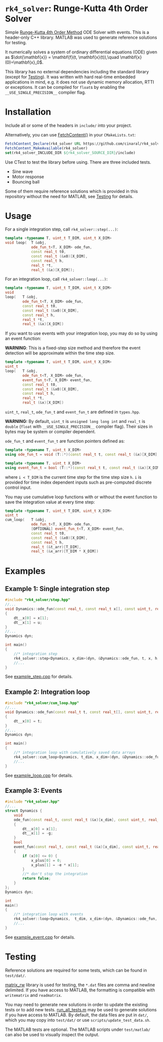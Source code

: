 # ```rk4_solver```: Runge-Kutta 4th Order Solver
Simple [Runge-Kutta 4th Order Method](https://en.wikipedia.org/wiki/Runge%E2%80%93Kutta_methods) ODE Solver with events. This is a header-only C++ library. MATLAB was used to generate reference solutions for testing.

It numerically solves a system of ordinary differential equations (ODE) given as $\dot{\mathbf{x}} = \mathbf{f}(t, \mathbf{x}(t)),\quad \mathbf{x}(0)=\mathbf{x}_0$.

This library has no external dependencies including the standard library (except for [Testing](#testing)). It was written with hard real-time embedded applications in mind, e.g. it does not use dynamic memory allocation, RTTI or exceptions. It can be compiled for ```float```s by enabling the ```__USE_SINGLE_PRECISION__``` compiler flag.


# Installation

Include all or some of the headers in ```include/``` into your project.

Alternatively, you can use [FetchContent()](https://cmake.org/cmake/help/latest/module/FetchContent.html) in your ```CMakeLists.txt```:
```CMake
FetchContent_Declare(rk4_solver URL https://github.com/cinaral/rk4_solver/releases/download/<RELEASE_TAG>/rk4_solver-src.zip)
FetchContent_MakeAvailable(rk4_solver)
set(rk4_solver_INCLUDE_DIR ${rk4_solver_SOURCE_DIR}/include)
```

Use CTest to test the library before using. There are three included tests.
- Sine wave
- Motor response 
- Bouncing ball
  
Some of them require reference solutions which is provided in this repository without the need for MATLAB, see [Testing](#testing) for details.


# Usage

For a single integration step, call ```rk4_solver::step(...)```:
```Cpp
template <typename T, uint_t T_DIM, uint_t X_DIM>
void loop(	T &obj, 
			ode_fun_t<T, X_DIM> ode_fun, 
			const real_t t0, 
			const real_t (&x0)[X_DIM], 
			const real_t h, 
			real_t *t,
     		real_t (&x)[X_DIM]);
```

For an integration loop, call ```rk4_solver::loop(...)```:
```Cpp
template <typename T, uint_t T_DIM, uint_t X_DIM>
void
loop(	T &obj, 
		ode_fun_t<T, X_DIM> ode_fun, 
		const real_t t0, 
		const real_t (&x0)[X_DIM], 
		const real_t h, 
		real_t *t,
    	real_t (&x)[X_DIM])
```

If you want to use events with your integration loop, you may do so by using an event function:

**WARNING**: This is a fixed-step size method and therefore the event detection will be approximate within the time step size.
```Cpp
template <typename T, uint_t T_DIM, uint_t X_DIM>
uint_t
loop(	T &obj, 
		ode_fun_t<T, X_DIM> ode_fun, 
		event_fun_t<T, X_DIM> event_fun, 
		const real_t t0, 
		const real_t (&x0)[X_DIM],
     	const real_t h, 
		real_t *t, 
		real_t (&x)[X_DIM])
```

```uint_t```, ```real_t```, ```ode_fun_t``` and ```event_fun_t``` are defined in ```types.hpp```.  

**WARNING:** By default, ```uint_t``` is ```unsigned long long int``` and ```real_t``` is ```double``` (```float``` with ```__USE_SINGLE_PRECISION__``` compiler flag). Their sizes in bytes may be system or compiler dependent.

```ode_fun_t``` and ```event_fun_t``` are function pointers defined as:
```Cpp
template <typename T, uint_t X_DIM>
using ode_fun_t = void (T::*)(const real_t t, const real_t (&x)[X_DIM], const uint_t i, real_t (&dt__x)[X_DIM]);

template <typename T, uint_t X_DIM>
using event_fun_t = bool (T::*)(const real_t t, const real_t (&x)[X_DIM], const uint_t i, real_t (&x_plus)[X_DIM]);

```
where ```i < T_DIM``` is the current time step for the time step size ```h```. ```i``` is provided for time index dependent inputs such as pre-computed discrete control input.

You may use cumulative loop functions with or without the event function to save the integration value at every time step:
```Cpp
template <typename T, uint_t T_DIM, uint_t X_DIM>
uint_t
cum_loop(	T &obj, 
			ode_fun_t<T, X_DIM> ode_fun, 
			[OPTIONAL] event_fun_t<T, X_DIM> event_fun, 
			const real_t t0,
			const real_t (&x0)[X_DIM], 
			const real_t h, 
			real_t (&t_arr)[T_DIM], 
			real_t (&x_arr)[T_DIM * X_DIM])
```


# Examples

## Example 1: Single integration step
```Cpp
#include "rk4_solver/step.hpp"
//...
void Dynamics::ode_fun(const real_t, const real_t x[], const uint_t, real_t dt__x[])
{
	dt__x[0] = x[1];
	dt__x[1] = u;
}
//...
Dynamics dyn;

int main()
{
	//* integration step
	rk4_solver::step<Dynamics, x_dim>(dyn, &Dynamics::ode_fun, t, x, h, i, x_next);
	//...
}
```
See [example_step.cpp](./examples/example_step.cpp) for details.


## Example 2: Integration loop
```Cpp
#include "rk4_solver/cum_loop.hpp"
//...
void Dynamics::ode_fun(const real_t t, const real_t[], const uint_t, real_t dt__x[])
{
	dt__x[0] = t;
}
//...
Dynamics dyn;

int main()
{
	//* integration loop with cumulatively saved data arrays
	rk4_solver::cum_loop<Dynamics, t_dim, x_dim>(dyn, &Dynamics::ode_fun, t0, x0, h, t_arr, x_arr);
	//...
}
```
See [example_loop.cpp](./examples/example_loop.cpp) for details.


## Example 3: Events
```Cpp
#include "rk4_solver.hpp"
//...
struct Dynamics {
	void
	ode_fun(const real_t, const real_t (&x)[x_dim], const uint_t, real_t (&dt__x)[x_dim])
	{
		dt__x[0] = x[1];
		dt__x[1] = -g;
	}
	bool
	event_fun(const real_t, const real_t (&x)[x_dim], const uint_t, real_t (&x_plus)[x_dim])
	{
		if (x[0] <= 0) {
			x_plus[0] = 0;
			x_plus[1] = -e * x[1];
		}
		//* don't stop the integration
		return false;
	}
};
Dynamics dyn;

int
main()
{
	//* integration loop with events
	rk4_solver::loop<Dynamics,  t_dim, x_dim>(dyn, &Dynamics::ode_fun, &Dynamics::event_fun, t0, x0, h, &t, x);
	//...
}
```
See [example_event.cpp](./examples/example_event.cpp) for details.


# Testing
Reference solutions are required for some tests, which can be found in ```test/dat/```. 

[matrix_rw](https://github.com/cinaral/matrix_rw) library is used for testing, the ```*.dat``` files are comma and newline delimited. If you have access to MATLAB, the formatting is compatible with ```writematrix``` and ```readmatrix```. 

You may need to generate new solutions in order to update the existing tests or to add new tests. [run_all_tests.m](./test/matlab/run_all_tests.m) may be used to generate solutions if you have access to MATLAB. By default, the data files are put in ```dat/```, which you may copy into ```test/dat/``` or use ```scripts/update_test_data.sh```.

The MATLAB tests are optional. The MATLAB scripts under ```test/matlab/``` can also be used to visually inspect the output. 
